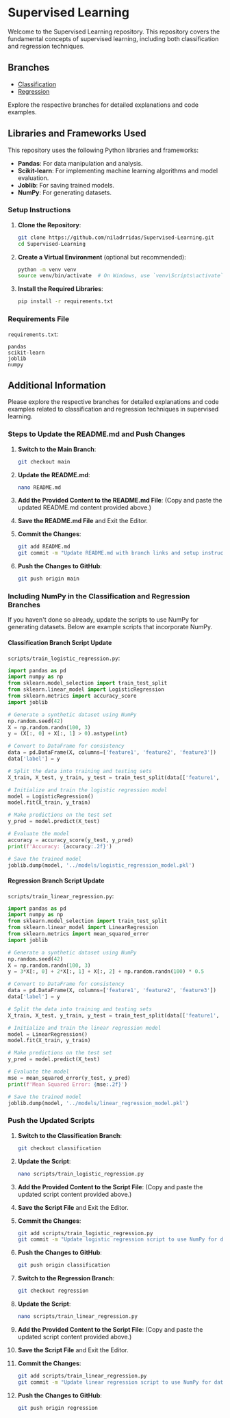 # Supervised Learning

Welcome to the Supervised Learning repository. This repository covers the fundamental concepts of supervised learning, including both classification and regression techniques.

## Branches

- [Classification](https://github.com/niladrridas/Supervised-Learning/tree/classification)
- [Regression](https://github.com/niladrridas/Supervised-Learning/tree/regression)

Explore the respective branches for detailed explanations and code examples.

## Libraries and Frameworks Used

This repository uses the following Python libraries and frameworks:

- **Pandas**: For data manipulation and analysis.
- **Scikit-learn**: For implementing machine learning algorithms and model evaluation.
- **Joblib**: For saving trained models.
- **NumPy**: For generating datasets.

### Setup Instructions

1. **Clone the Repository**:
    ```bash
    git clone https://github.com/niladrridas/Supervised-Learning.git
    cd Supervised-Learning
    ```

2. **Create a Virtual Environment** (optional but recommended):
    ```bash
    python -m venv venv
    source venv/bin/activate  # On Windows, use `venv\Scripts\activate`
    ```

3. **Install the Required Libraries**:
    ```bash
    pip install -r requirements.txt
    ```

### Requirements File

`requirements.txt`:
```
pandas
scikit-learn
joblib
numpy
```

## Additional Information

Please explore the respective branches for detailed explanations and code examples related to classification and regression techniques in supervised learning.

### Steps to Update the README.md and Push Changes

1. **Switch to the Main Branch**:
    ```bash
    git checkout main
    ```

2. **Update the README.md**:
    ```bash
    nano README.md
    ```

3. **Add the Provided Content to the README.md File**:
    (Copy and paste the updated README.md content provided above.)

4. **Save the README.md File** and Exit the Editor.

5. **Commit the Changes**:
    ```bash
    git add README.md
    git commit -m "Update README.md with branch links and setup instructions"
    ```

6. **Push the Changes to GitHub**:
    ```bash
    git push origin main
    ```

### Including NumPy in the Classification and Regression Branches

If you haven't done so already, update the scripts to use NumPy for generating datasets. Below are example scripts that incorporate NumPy.

#### Classification Branch Script Update

`scripts/train_logistic_regression.py`:
```python
import pandas as pd
import numpy as np
from sklearn.model_selection import train_test_split
from sklearn.linear_model import LogisticRegression
from sklearn.metrics import accuracy_score
import joblib

# Generate a synthetic dataset using NumPy
np.random.seed(42)
X = np.random.randn(100, 3)
y = (X[:, 0] + X[:, 1] > 0).astype(int)

# Convert to DataFrame for consistency
data = pd.DataFrame(X, columns=['feature1', 'feature2', 'feature3'])
data['label'] = y

# Split the data into training and testing sets
X_train, X_test, y_train, y_test = train_test_split(data[['feature1', 'feature2', 'feature3']], data['label'], test_size=0.2, random_state=42)

# Initialize and train the logistic regression model
model = LogisticRegression()
model.fit(X_train, y_train)

# Make predictions on the test set
y_pred = model.predict(X_test)

# Evaluate the model
accuracy = accuracy_score(y_test, y_pred)
print(f'Accuracy: {accuracy:.2f}')

# Save the trained model
joblib.dump(model, '../models/logistic_regression_model.pkl')
```

#### Regression Branch Script Update

`scripts/train_linear_regression.py`:
```python
import pandas as pd
import numpy as np
from sklearn.model_selection import train_test_split
from sklearn.linear_model import LinearRegression
from sklearn.metrics import mean_squared_error
import joblib

# Generate a synthetic dataset using NumPy
np.random.seed(42)
X = np.random.randn(100, 3)
y = 3*X[:, 0] + 2*X[:, 1] + X[:, 2] + np.random.randn(100) * 0.5

# Convert to DataFrame for consistency
data = pd.DataFrame(X, columns=['feature1', 'feature2', 'feature3'])
data['label'] = y

# Split the data into training and testing sets
X_train, X_test, y_train, y_test = train_test_split(data[['feature1', 'feature2', 'feature3']], data['label'], test_size=0.2, random_state=42)

# Initialize and train the linear regression model
model = LinearRegression()
model.fit(X_train, y_train)

# Make predictions on the test set
y_pred = model.predict(X_test)

# Evaluate the model
mse = mean_squared_error(y_test, y_pred)
print(f'Mean Squared Error: {mse:.2f}')

# Save the trained model
joblib.dump(model, '../models/linear_regression_model.pkl')
```

### Push the Updated Scripts

1. **Switch to the Classification Branch**:
    ```bash
    git checkout classification
    ```

2. **Update the Script**:
    ```bash
    nano scripts/train_logistic_regression.py
    ```

3. **Add the Provided Content to the Script File**:
    (Copy and paste the updated script content provided above.)

4. **Save the Script File** and Exit the Editor.

5. **Commit the Changes**:
    ```bash
    git add scripts/train_logistic_regression.py
    git commit -m "Update logistic regression script to use NumPy for dataset generation"
    ```

6. **Push the Changes to GitHub**:
    ```bash
    git push origin classification
    ```

7. **Switch to the Regression Branch**:
    ```bash
    git checkout regression
    ```

8. **Update the Script**:
    ```bash
    nano scripts/train_linear_regression.py
    ```

9. **Add the Provided Content to the Script File**:
    (Copy and paste the updated script content provided above.)

10. **Save the Script File** and Exit the Editor.

11. **Commit the Changes**:
    ```bash
    git add scripts/train_linear_regression.py
    git commit -m "Update linear regression script to use NumPy for dataset generation"
    ```

12. **Push the Changes to GitHub**:
    ```bash
    git push origin regression
    ```